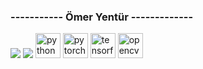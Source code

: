 ###  -----------  Ömer Yentür -------------

<img src="https://komarev.com/ghpvc/?username=omeryentur" style="max-width:100%;">

<img src="https://github-readme-stats.vercel.app/api?username=omeryentur&&show_icons=true&title_color=ff0000&icon_color=00ff00&text_color=ffff00&bg_color=456275">
<img src="https://camo.githubusercontent.com/188581baa4eb9016e00bf07260f1fe6f12222b0a/68747470733a2f2f64657669636f6e732e6769746875622e696f2f64657669636f6e2f64657669636f6e2e6769742f69636f6e732f707974686f6e2f707974686f6e2d6f726967696e616c2e737667" alt="python" width="40" height="40" data-canonical-src="https://devicons.github.io/devicon/devicon.git/icons/python/python-original.svg" style="max-width:100%;">
<img src="https://camo.githubusercontent.com/6b616a8abad522684cab87c8442af5ce3dc0559d/68747470733a2f2f7777772e766563746f726c6f676f2e7a6f6e652f6c6f676f732f7079746f7263682f7079746f7263682d69636f6e2e737667" alt="pytorch" width="40" height="40" data-canonical-src="https://www.vectorlogo.zone/logos/pytorch/pytorch-icon.svg" style="max-width:100%;">
<img src="https://camo.githubusercontent.com/c4d73a5198d952ae6449ef27a033828b8ed29969/68747470733a2f2f7777772e766563746f726c6f676f2e7a6f6e652f6c6f676f732f74656e736f72666c6f772f74656e736f72666c6f772d69636f6e2e737667" alt="tensorflow" width="40" height="40" data-canonical-src="https://www.vectorlogo.zone/logos/tensorflow/tensorflow-icon.svg" style="max-width:100%;">
<img src="https://camo.githubusercontent.com/76a0bb777d06c206c015d5807c8a06aa5afdc888/68747470733a2f2f7777772e766563746f726c6f676f2e7a6f6e652f6c6f676f732f6f70656e63762f6f70656e63762d69636f6e2e737667" alt="opencv" width="40" height="40" data-canonical-src="https://www.vectorlogo.zone/logos/opencv/opencv-icon.svg" style="max-width:100%;">
